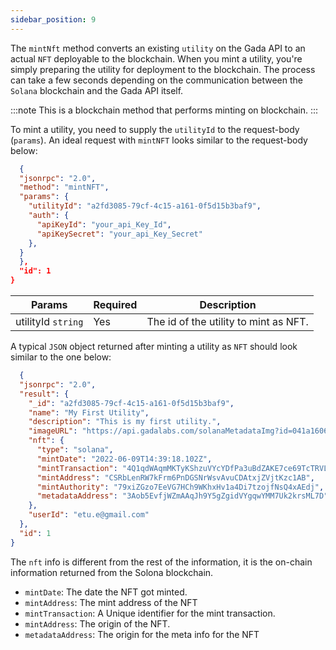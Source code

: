 ```yaml
---
sidebar_position: 9
---
```


The `mintNft` method converts an existing `utility` on the Gada API to an actual `NFT` deployable to the blockchain. When you mint a utility, you're simply preparing the utility for deployment to the blockchain. The process can take a few seconds depending on the communication between the `Solana` blockchain and the Gada API itself.

:::note
This is a blockchain method that performs minting on blockchain.
:::

To mint a utility, you need to supply the `utilityId` to the request-body (`params`). An ideal request with `mintNFT` looks similar to the request-body below:

```json
  {
  "jsonrpc": "2.0",
  "method": "mintNFT",
  "params": {
    "utilityId": "a2fd3085-79cf-4c15-a161-0f5d15b3baf9",
    "auth": {
      "apiKeyId": "your_api_Key_Id",
      "apiKeySecret": "your_api_Key_Secret"
    },
  }
  },
  "id": 1
}
```

| Params                       | Required                              | Description
|------------------------------|---------------------------------------|---------------------------------------|
| utilityId `string`           | Yes                                    | The id of the utility to mint as NFT.

A typical `JSON` object returned after minting a utility as `NFT` should look similar to the one below:

```json
  {
  "jsonrpc": "2.0",
  "result": {
    "_id": "a2fd3085-79cf-4c15-a161-0f5d15b3baf9",
    "name": "My First Utility",
    "description": "This is my first utility.",
    "imageURL": "https://api.gadalabs.com/solanaMetadataImg?id=041a1606-8573-4508-ad22-c303658bb43d",
    "nft": {
      "type": "solana",
      "mintDate": "2022-06-09T14:39:18.102Z",
      "mintTransaction": "4Q1qdWAqmMKTyKShzuVYcYDfPa3uBdZAKE7ce69TcTRVLrNYFCxTGnPHKrHrGRgPEgvp3tygs6x8mmBcF91yhpjm",
      "mintAddress": "CSRbLenRW7kFrm6PnDGSNrWsvAvuCDAtxjZVjtKzc1AB",
      "mintAuthority": "79xiZGzo7EeVG7HCh9WKhxHv1a4Di7tzojfNsQ4xAEdj",
      "metadataAddress": "3Aob5EvfjWZmAAqJh9Y5gZgidVYgqwYMM7Uk2krsML7D"
    },
    "userId": "etu.e@gmail.com"
  },
  "id": 1
}
```

The `nft` info is different from the rest of the information, it is the on-chain information returned from the Solona blockchain.

- `mintDate`: The date the NFT got minted.
- `mintAddress`: The mint address of the NFT
- `mintTransaction`: A Unique identifier for the mint transaction.
- `mintAddress`: The origin of the NFT.
- `metadataAddress`: The origin for the meta info for the NFT
